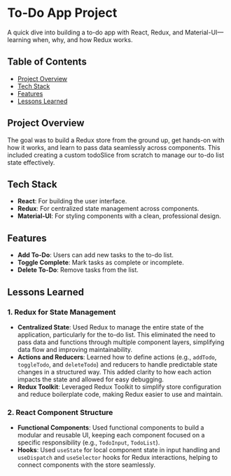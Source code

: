 # To-Do App Project

A quick dive into building a to-do app with React, Redux, and Material-UI—learning when, why, and how Redux works.

## Table of Contents

- [Project Overview](#project-overview)
- [Tech Stack](#tech-stack)
- [Features](#features)
- [Lessons Learned](#lessons-learned)

## Project Overview

The goal was to build a Redux store from the ground up, get hands-on with how it works, and learn to pass data seamlessly across components. This included creating a custom todoSlice from scratch to manage our to-do list state effectively.

## Tech Stack

- **React**: For building the user interface.
- **Redux**: For centralized state management across components.
- **Material-UI**: For styling components with a clean, professional design.

## Features

- **Add To-Do**: Users can add new tasks to the to-do list.
- **Toggle Complete**: Mark tasks as complete or incomplete.
- **Delete To-Do**: Remove tasks from the list.

## Lessons Learned

### 1. **Redux for State Management**

- **Centralized State**: Used Redux to manage the entire state of the application, particularly for the to-do list. This eliminated the need to pass data and functions through multiple component layers, simplifying data flow and improving maintainability.
- **Actions and Reducers**: Learned how to define actions (e.g., `addTodo`, `toggleTodo`, and `deleteTodo`) and reducers to handle predictable state changes in a structured way. This added clarity to how each action impacts the state and allowed for easy debugging.
- **Redux Toolkit**: Leveraged Redux Toolkit to simplify store configuration and reduce boilerplate code, making Redux easier to use and maintain.

### 2. **React Component Structure**

- **Functional Components**: Used functional components to build a modular and reusable UI, keeping each component focused on a specific responsibility (e.g., `TodoInput`, `TodoList`).
- **Hooks**: Used `useState` for local component state in input handling and `useDispatch` and `useSelector` hooks for Redux interactions, helping to connect components with the store seamlessly.
